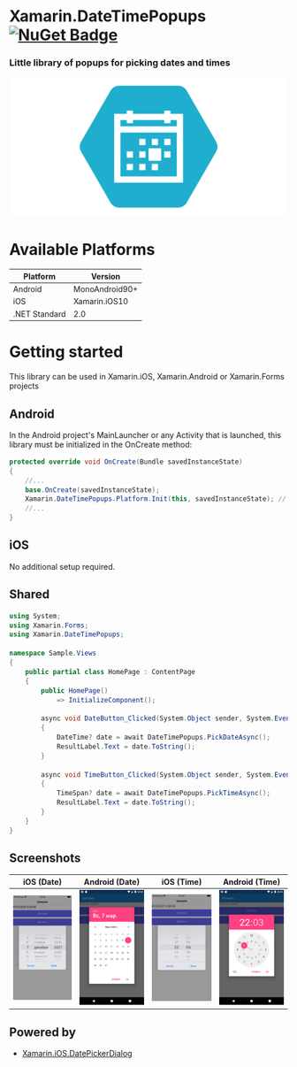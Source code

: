 # Xamarin.DateTimePopups [![NuGet Badge](https://buildstats.info/nuget/Xamarin.DateTimePopups)](https://www.nuget.org/packages/Xamarin.DateTimePopups/)
### Little library of popups for picking dates and times

![header](/header.svg)

# Available Platforms

| Platform | Version |
| --- | --- |
| Android | MonoAndroid90+|
| iOS | Xamarin.iOS10 |
| .NET Standard | 2.0 |

# Getting started
This library can be used in Xamarin.iOS, Xamarin.Android or Xamarin.Forms projects

## Android
In the Android project's MainLauncher or any Activity that is launched, this library must be initialized in the OnCreate method:
```csharp
protected override void OnCreate(Bundle savedInstanceState)
{
    //...
    base.OnCreate(savedInstanceState);
    Xamarin.DateTimePopups.Platform.Init(this, savedInstanceState); // add this line to your code, it may also be called: bundle
    //...
}
 ```

## iOS
No additional setup required.
 
## Shared

```csharp
using System;
using Xamarin.Forms;
using Xamarin.DateTimePopups;

namespace Sample.Views
{
    public partial class HomePage : ContentPage
    {
        public HomePage()
            => InitializeComponent();

        async void DateButton_Clicked(System.Object sender, System.EventArgs e)
        {
            DateTime? date = await DateTimePopups.PickDateAsync();
            ResultLabel.Text = date.ToString();
        }

        async void TimeButton_Clicked(System.Object sender, System.EventArgs e)
        {
            TimeSpan? date = await DateTimePopups.PickTimeAsync();
            ResultLabel.Text = date.ToString();
        }
    }
}
 ```

 ## Screenshots

| iOS (Date) | Android (Date) | iOS (Time) | Android (Time) |
|:--:|:--:|:--:|:--:|
|![iosDate](/Screenshots/iosDate.png)|![androidDate](/Screenshots/androidDate.png)|![iosTime](/Screenshots/iosTime.png)|![androidTime](/Screenshots/androidTime.png)|


## Powered by
- [Xamarin.iOS.DatePickerDialog](https://github.com/alexsorokoletov/Xamarin.iOS.DatePickerDialog)